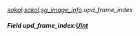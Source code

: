 _[sokol](../../modules/sokol/sokol-module.md):[sokol](../../modules/sokol/sokol-module.md).[sg\_image\_info](../../modules/sokol/sokol-sg_image_info.md).upd\_frame\_index_
##### Field upd\_frame\_index:[UInt](../../modules/wonkey/wonkey-types-uint.md)
